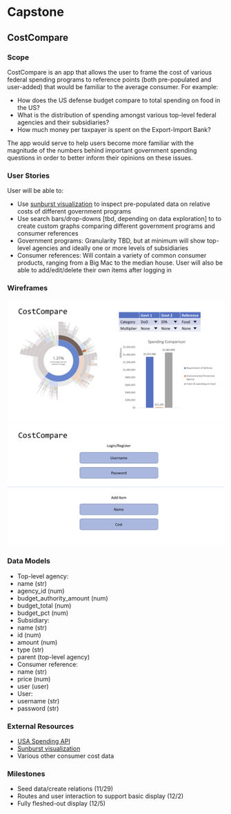 # Capstone
## CostCompare

### Scope
CostCompare is an app that allows the user to frame the cost of various federal spending programs to reference points (both pre-populated and user-added) that would be familiar to the average consumer. For example:
* How does the US defense budget compare to total spending on food in the US?
* What is the distribution of spending amongst various top-level federal agencies and their subsidiaries?
* How much money per taxpayer is spent on the Export-Import Bank?

The app would serve to help users become more familiar with the magnitude of the numbers behind important government spending questions in order to better inform their opinions on these issues.

### User Stories
User will be able to:
* Use [sunburst visualization](https://bl.ocks.org/kerryrodden/766f8f6d31f645c39f488a0befa1e3c8) to inspect pre-populated data on relative costs of different government programs
* Use search bars/drop-downs [tbd, depending on data exploration] to to create custom graphs comparing different government programs and consumer references
 * Government programs: Granularity TBD, but at minimum will show top-level agencies and ideally one or more levels of subsidiaries
 * Consumer references: Will contain a variety of common consumer products, ranging from a Big Mac to the median house. User will also be able to add/edit/delete their own items after logging in

### Wireframes
![alt text](./wireframe.png "Display")
![alt text](./login_wireframe.png "Login/Add Item")

### Data Models
* Top-level agency:
 * name (str)
 * agency_id (num)
 * budget_authority_amount (num)
 * budget_total (num)
 * budget_pct (num)
* Subsidiary:
 * name (str)
 * id (num)
 * amount (num)
 * type (str)
 * parent (top-level agency)
* Consumer reference:
 * name (str)
 * price (num)
 * user (user)
* User:
 * username (str)
 * password (str)

### External Resources
* [USA Spending API](https://api.usaspending.gov/)
* [Sunburst visualization](https://bl.ocks.org/kerryrodden/766f8f6d31f645c39f488a0befa1e3c8)
* Various other consumer cost data

### Milestones
* Seed data/create relations (11/29)
* Routes and user interaction to support basic display (12/2)
* Fully fleshed-out display (12/5)